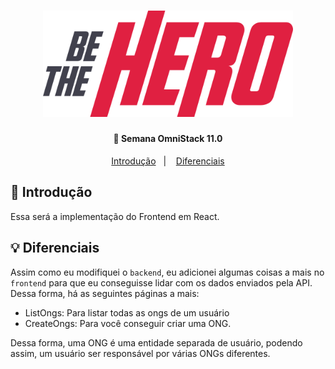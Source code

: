 <h1 align="center">
    <img alt="Be The Hero" src="./../github/assets/logo.svg" width="400px" />
</h1>

<h4 align="center">
  🚀 Semana OmniStack 11.0
</h4>

<p align="center">
  <a href="#book-introducao">Introdução</a>&nbsp;&nbsp;&nbsp;|&nbsp;&nbsp;&nbsp;
  <a href="#bulb-diferencias">Diferenciais</a>
</p>

## :book: Introdução

Essa será a implementação do Frontend em React.

## :bulb: Diferenciais

Assim como eu modifiquei o `backend`, eu adicionei algumas coisas a mais no `frontend` para que eu conseguisse lidar com os dados enviados pela API. Dessa forma, há as seguintes páginas a mais:

- ListOngs: Para listar todas as ongs de um usuário
- CreateOngs: Para você conseguir criar uma ONG.

Dessa forma, uma ONG é uma entidade separada de usuário, podendo assim, um usuário ser responsável por várias ONGs diferentes.
